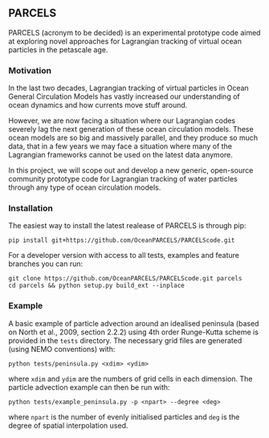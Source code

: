 ## PARCELS

PARCELS (acronym to be decided) is an experimental prototype code aimed at exploring novel approaches for Lagrangian tracking of virtual ocean particles in the petascale age.

### Motivation

In the last two decades, Lagrangian tracking of virtual particles in Ocean General Circulation Models has vastly increased our understanding of ocean dynamics and how currents move stuff around.

However, we are now facing a situation where our Lagrangian codes severely lag the next generation of these ocean circulation models. These ocean models are so big and massively parallel, and they produce so much data, that in a few years we may face a situation where many of the Lagrangian frameworks cannot be used on the latest data anymore.

In this project, we will scope out and develop a new generic, open-source community prototype code for Lagrangian tracking of water particles through any type of ocean circulation models. 

### Installation

The easiest way to install the latest realease of PARCELS is through pip:
```
pip install git+https://github.com/OceanPARCELS/PARCELScode.git
```
For a developer version with access to all tests, examples and feature
branches you can run:
```
git clone https://github.com/OceanPARCELS/PARCELScode.git parcels
cd parcels && python setup.py build_ext --inplace
```

### Example
A basic example of particle advection around an idealised peninsula
(based on North et al., 2009, section 2.2.2) using 4th order
Runge-Kutta scheme is provided in the `tests` directory. The necessary
grid files are generated (using NEMO conventions) with:
```
python tests/peninsula.py <xdim> <ydim>
```
where `xdim` and `ydim` are the numbers of grid cells in each
dimension. The particle advection example can then be run with:
```
python tests/example_peninsula.py -p <npart> --degree <deg>
```
where `npart` is the number of evenly initialised particles and `deg`
is the degree of spatial interpolation used.
